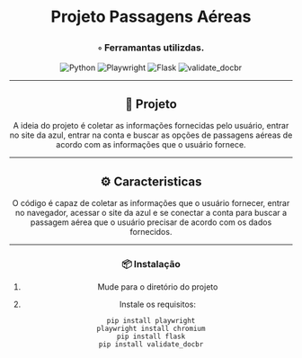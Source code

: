 <div align="center">
<h1 align="center">

<br> Projeto Passagens Aéreas
</h1>
<h3>◦ Ferramantas utilizdas.</h3>

<p align="center">
<img src="https://img.shields.io/badge/Python-3776AB.svg?style&logo=Python&logoColor=white" alt="Python" />
<img src="https://img.shields.io/badge/Playwright-black" alt="Playwright"/>
<img src="https://img.shields.io/badge/Flask-orange" alt="Flask"/>
<img src="https://img.shields.io/badge/validate__docbr-purple" alt="validate_docbr"/>
</p>

---

## 📍 Projeto

A ideia do projeto é coletar as informações fornecidas pelo usuário, entrar no site da azul, entrar na conta e buscar as opções de passagens aéreas de acordo com as informações que o usuário fornece.

---

## ⚙️ Caracteristicas

O código é capaz de coletar as informações que o usuário fornecer, entrar no navegador, acessar o site da azul e se conectar a conta para buscar a passagem aérea que o usuário precisar de acordo com os dados fornecidos.

---

### 📦 Instalação

1. Mude para o diretório do projeto

2. Instale os requisitos:
```
pip install playwright
playwright install chromium
pip install flask
pip install validate_docbr
```
